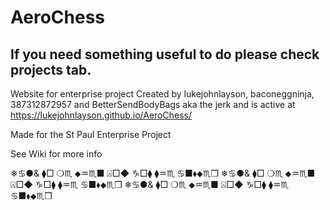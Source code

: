 # AeroChess
## If you need something useful to do please check projects tab.
Website for enterprise project
Created by lukejohnlayson, baconeggninja, 387312872957
 and BetterSendBodyBags aka the jerk and is active at https://lukejohnlayson.github.io/AeroChess/

Made for the St Paul Enterprise Project  

See Wiki for more info


❄︎♋︎●︎&︎ ⧫︎□︎ ❍︎♏︎ ⬥︎♒︎♏︎■︎ ⍓︎□︎◆︎ ♑︎□︎⧫︎ ⧫︎♒︎♏︎ ♋︎■︎⬧︎⬥︎♏︎❒︎
                                                                    ❄︎♋︎●︎&︎ ⧫︎□︎ ❍︎♏︎ ⬥︎♒︎♏︎■︎ ⍓︎□︎◆︎ ♑︎□︎⧫︎ ⧫︎♒︎♏︎ ♋︎■︎⬧︎⬥︎♏︎❒︎
                                ❄︎♋︎●︎&︎ ⧫︎□︎ ❍︎♏︎ ⬥︎♒︎♏︎■︎ ⍓︎□︎◆︎ ♑︎□︎⧫︎ ⧫︎♒︎♏︎ ♋︎■︎⬧︎⬥︎♏︎❒︎

